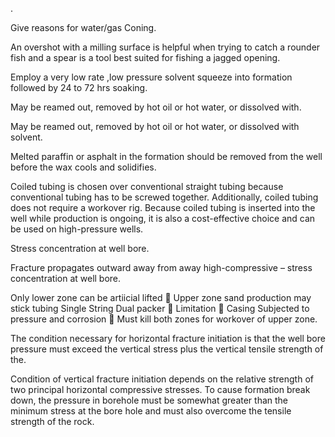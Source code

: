 

.

Give reasons for water/gas Coning.

An overshot with a milling surface is helpful when trying to catch a rounder fish and a spear is a tool best suited for fishing a jagged opening.

Employ a very low rate ,low pressure solvent squeeze into formation followed by 24 to 72 hrs soaking.

May be reamed out, removed by hot oil or hot water, or dissolved with.

May be reamed out, removed by hot oil or hot water, or dissolved with solvent.

Melted paraffin or asphalt in the formation should be removed from the well before the wax cools and solidifies.

Coiled tubing is chosen over conventional straight tubing because conventional tubing has to be screwed together. Additionally, coiled tubing does not require a workover rig. Because coiled tubing is inserted into the well while production is ongoing, it is also a cost-effective choice and can be used on high-pressure wells.

Stress concentration at well bore.

Fracture propagates outward away from away high-compressive – stress concentration at well bore.

Only lower zone can be artiicial lifted  Upper zone sand production may stick tubing Single String Dual packer  Limitation  Casing Subjected to pressure and corrosion  Must kill both zones for workover of upper zone.

The condition necessary for horizontal fracture initiation is that the well bore pressure must exceed the vertical stress plus the vertical tensile strength of the.

Condition of vertical fracture initiation depends on the relative strength of two principal horizontal compressive stresses. To cause formation break down, the pressure in borehole must be somewhat greater than the minimum stress at the bore hole and must also overcome the tensile strength of the rock.


